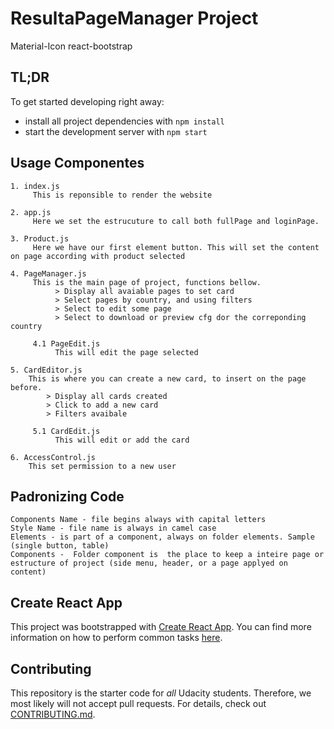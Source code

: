 # ResultaPageManager Project
Material-Icon
react-bootstrap

## TL;DR

To get started developing right away:

* install all project dependencies with `npm install`
* start the development server with `npm start`


## Usage Componentes

    1. index.js
         This is reponsible to render the website

    2. app.js
         Here we set the estrucuture to call both fullPage and loginPage.    

    3. Product.js
         Here we have our first element button. This will set the content on page according with product selected

    4. PageManager.js
         This is the main page of project, functions bellow.
              > Display all avaiable pages to set card
              > Select pages by country, and using filters
              > Select to edit some page
              > Select to download or preview cfg dor the correponding country

         4.1 PageEdit.js 
              This will edit the page selected 
      
    5. CardEditor.js
        This is where you can create a new card, to insert on the page before. 
            > Display all cards created
            > Click to add a new card
            > Filters avaibale
          
         5.1 CardEdit.js
              This will edit or add the card

    6. AccessControl.js
        This set permission to a new user

## Padronizing Code

    Components Name - file begins always with capital letters
    Style Name - file name is always in camel case
    Elements - is part of a component, always on folder elements. Sample (single button, table)
    Components -  Folder component is  the place to keep a inteire page or estructure of project (side menu, header, or a page applyed on content)

## Create React App
This project was bootstrapped with [Create React App](https://github.com/facebookincubator/create-react-app). You can find more information on how to perform common tasks [here](https://github.com/facebookincubator/create-react-app/blob/master/packages/react-scripts/template/README.md).

## Contributing

This repository is the starter code for _all_ Udacity students. Therefore, we most likely will not accept pull requests.
For details, check out [CONTRIBUTING.md](CONTRIBUTING.md).
